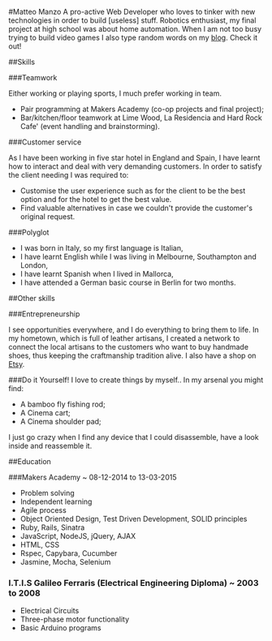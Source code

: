 #Matteo Manzo
A pro-active Web Developer who loves to tinker with new technologies in order to build [useless] stuff.
Robotics enthusiast, my final project at high school was about home automation. When I am not too busy trying to build video games I also type random words on my [blog](http://matteomanzo.github.io/). Check it out!

##Skills

###Teamwork

Either working or playing sports, I much prefer working in team.

- Pair programming at Makers Academy (co-op projects and final project);
- Bar/kitchen/floor teamwork at Lime Wood, La Residencia and Hard Rock Cafe' (event handling and brainstorming).

###Customer service

As I have been working in five star hotel in England and Spain, I have learnt how to interact and deal with very demanding customers.
In order to satisfy the client needing I was required to:

- Customise the user experience such as for the client to be the best option and for the hotel to get the best value. 
- Find valuable alternatives in case we couldn't provide the customer's original request.

###Polyglot

- I was born in Italy, so my first language is Italian,
- I have learnt English while I was living in Melbourne, Southampton and London,
- I have learnt Spanish when I lived in Mallorca,
- I have attended a German basic course in Berlin for two months.

##Other skills

###Entrepreneurship

I see opportunities everywhere, and I do everything to bring them to life. In my hometown, which is full of leather artisans, I created a network to connect the local artisans to the customers who want to buy handmade shoes, thus keeping the craftmanship tradition alive.
I also have a shop on [Etsy](https://www.etsy.com/shop/Rogante).

###Do it Yourself!
I love to create things by myself.. In my arsenal you might find:

- A bamboo fly fishing rod;
- A Cinema cart;
- A Cinema shoulder pad;

I just go crazy when I find any device that I could disassemble, have a look inside and reassemble it.

##Education

###Makers Academy ~ 08-12-2014 to 13-03-2015

- Problem solving
- Independent learning
- Agile process
- Object Oriented Design, Test Driven Development, SOLID principles
- Ruby, Rails, Sinatra
- JavaScript, NodeJS, jQuery, AJAX
- HTML, CSS
- Rspec, Capybara, Cucumber
- Jasmine, Mocha, Selenium

### I.T.I.S Galileo Ferraris (Electrical Engineering Diploma) ~ 2003 to 2008

- Electrical Circuits
- Three-phase motor functionality
- Basic Arduino programs
